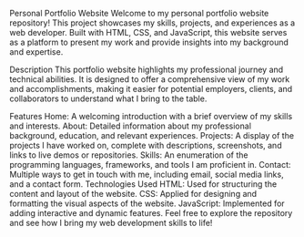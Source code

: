 Personal Portfolio Website
Welcome to my personal portfolio website repository! This project showcases my skills, projects, and experiences as a web developer. Built with HTML, CSS, and JavaScript, this website serves as a platform to present my work and provide insights into my background and expertise.

Description
This portfolio website highlights my professional journey and technical abilities. It is designed to offer a comprehensive view of my work and accomplishments, making it easier for potential employers, clients, and collaborators to understand what I bring to the table.

Features
Home: A welcoming introduction with a brief overview of my skills and interests.
About: Detailed information about my professional background, education, and relevant experiences.
Projects: A display of the projects I have worked on, complete with descriptions, screenshots, and links to live demos or repositories.
Skills: An enumeration of the programming languages, frameworks, and tools I am proficient in.
Contact: Multiple ways to get in touch with me, including email, social media links, and a contact form.
Technologies Used
HTML: Used for structuring the content and layout of the website.
CSS: Applied for designing and formatting the visual aspects of the website.
JavaScript: Implemented for adding interactive and dynamic features.
Feel free to explore the repository and see how I bring my web development skills to life!
